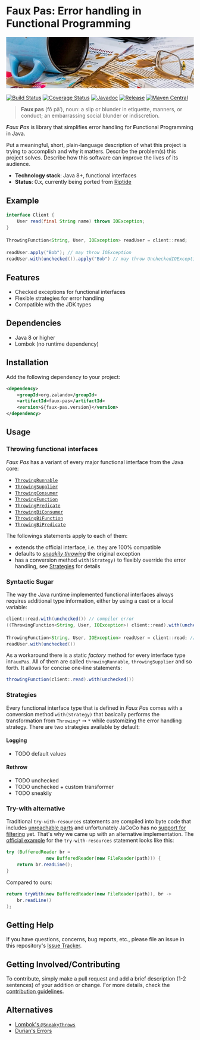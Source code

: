# Faux Pas: Error handling in Functional Programming

[![Spilled coffee](docs/spilled-coffee.jpg)](https://pixabay.com/en/mistake-spill-slip-up-accident-876597/)

[![Build Status](https://img.shields.io/travis/zalando-incubator/faux-pas.svg)](https://travis-ci.org/zalando-incubator/faux-pas)
[![Coverage Status](https://img.shields.io/coveralls/zalando-incubator/faux-pas.svg)](https://coveralls.io/r/zalando-incubator/faux-pas)
[![Javadoc](https://javadoc-emblem.rhcloud.com/doc/org.zalando/faux-pas/badge.svg)](http://www.javadoc.io/doc/org.zalando/faux-pas)
[![Release](https://img.shields.io/github/release/zalando-incubator/faux-pas.svg)](https://github.com/zalando-incubator/faux-pas/releases)
[![Maven Central](https://img.shields.io/maven-central/v/org.zalando/faux-pas.svg)](https://maven-badges.herokuapp.com/maven-central/org.zalando/faux-pas)

> **Faux pas** (fō pä′), noun: a slip or blunder in etiquette, manners, or conduct; an embarrassing social blunder or indiscretion.

_**F**aux  **P**as_ is library that simplifies error handling for **F**unctional **P**rogramming in Java.

Put a meaningful, short, plain-language description of what
this project is trying to accomplish and why it matters.
Describe the problem(s) this project solves.
Describe how this software can improve the lives of its audience.

- **Technology stack**: Java 8+, functional interfaces
- **Status**:  0.x, currently being ported from [Riptide](https://www.github.com/zalando/riptide)

## Example

```java
interface Client {
    User read(final String name) throws IOException;
}

ThrowingFunction<String, User, IOException> readUser = client::read;

readUser.apply("Bob"); // may throw IOException
readUser.with(unchecked()).apply("Bob") // may throw UncheckedIOException
```

## Features

- Checked exceptions for functional interfaces 
- Flexible strategies for error handling
- Compatible with the JDK types

## Dependencies

- Java 8 or higher
- Lombok (no runtime dependency)

## Installation

Add the following dependency to your project:

```xml
<dependency>
    <groupId>org.zalando</groupId>
    <artifactId>faux-pas</artifactId>
    <version>${faux-pas.version}</version>
</dependency>
```

## Usage

### Throwing functional interfaces

*Faux Pas* has a variant of every major functional interface from the Java core:

 - [`ThrowingRunnable`](blob/master/src/main/java/org/zalando/fauxpas/ThrowingRunnable.java)
 - [`ThrowingSupplier`](blob/master/src/main/java/org/zalando/fauxpas/ThrowingSupplier.java)
 - [`ThrowingConsumer`](blob/master/src/main/java/org/zalando/fauxpas/ThrowingConsumer.java)
 - [`ThrowingFunction`](blob/master/src/main/java/org/zalando/fauxpas/ThrowingFunction.java)
 - [`ThrowingPredicate`](blob/master/src/main/java/org/zalando/fauxpas/ThrowingPredicate.java)
 - [`ThrowingBiConsumer`](blob/master/src/main/java/org/zalando/fauxpas/ThrowingBiConsumer.java)
 - [`ThrowingBiFunction`](blob/master/src/main/java/org/zalando/fauxpas/ThrowingBiFunction.java)
 - [`ThrowingBiPredicate`](blob/master/src/main/java/org/zalando/fauxpas/ThrowingBiPredicate.java)

The followings statements apply to each of them:
- extends the official interface, i.e. they are 100% compatible
- defaults to [*sneakily throwing*](https://projectlombok.org/features/SneakyThrows.html) the original exception
- has a conversion method `with(Strategy)` to flexibly override the error handling, see [Strategies](#strategies) for details

### Syntactic Sugar

The way the Java runtime implemented functional interfaces always requires additional type information, either by
using a cast or a local variable:

```java
client::read.with(unchecked()) // compiler error
((ThrowingFunction<String, User, IOException>) client::read).with(unchecked()) // too verbose

ThrowingFunction<String, User, IOException> readUser = client::read; // local variable not always desired
readUser.with(unchecked())
```

As a workaround there is a static *factory* method for every interface type in`FauxPas`. All of them are called
`throwingRunnable`, `throwingSupplier` and so forth. It allows for concise one-line statements:

```java
throwingFunction(client:.read).with(unchecked())
```

### Strategies

Every functional interface type that is defined in *Faux Pas* comes with a conversion method `with(Strategy)` that
basically performs the transformation from `Throwing*` ➙ `*` while customizing the error handling strategy. There are
two strategies available by default:

#### Logging

- TODO default values

#### Rethrow

- TODO unchecked
- TODO unchecked + custom transformer
- TODO sneakily

### Try-with alternative

Traditional `try-with-resources` statements are compiled into byte code that includes
[unreachable parts](http://stackoverflow.com/a/17356707) and unfortunately JaCoCo has no
[support for filtering](https://github.com/jacoco/jacoco/wiki/FilteringOptions) yet. That's why we came up with an
alternative implementation. The [official example](https://docs.oracle.com/javase/tutorial/essential/exceptions/tryResourceClose.html)
for the `try-with-resources` statement looks like this:

```java
try (BufferedReader br =
               new BufferedReader(new FileReader(path))) {
    return br.readLine();
}
```

Compared to ours:

```java
return tryWith(new BufferedReader(new FileReader(path)), br -> 
    br.readLine()
);
```

## Getting Help

If you have questions, concerns, bug reports, etc., please file an issue in this repository's [Issue Tracker](../../issues).

## Getting Involved/Contributing

To contribute, simply make a pull request and add a brief description (1-2 sentences) of your addition or change. For
more details, check the [contribution guidelines](CONTRIBUTING.md).

## Alternatives

- [Lombok's `@SneakyThrows`](https://projectlombok.org/features/SneakyThrows.html)
- [Durian's Errors](https://github.com/diffplug/durian)

